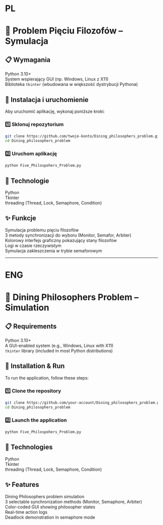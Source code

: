 
# PL  
# 🍝 Problem Pięciu Filozofów – Symulacja

## 📋 Wymagania  
Python 3.10+  
System wspierający GUI (np. Windows, Linux z X11)  
Biblioteka `tkinter` (wbudowana w większość dystrybucji Pythona)

## 🚀 Instalacja i uruchomienie  
Aby uruchomić aplikację, wykonaj poniższe kroki:

### 1️⃣ Sklonuj repozytorium
```bash
git clone https://github.com/twoje-konto/Dining_philosophers_problem.git
cd Dining_philosophers_problem
```

### 2️⃣ Uruchom aplikację
```bash
python Five_Philospohers_Problem.py
```

## 🎯 Technologie  
Python  
Tkinter  
threading (Thread, Lock, Semaphore, Condition)

## ✨ Funkcje  
Symulacja problemu pięciu filozofów  
3 metody synchronizacji do wyboru (Monitor, Semafor, Arbiter)  
Kolorowy interfejs graficzny pokazujący stany filozofów  
Logi w czasie rzeczywistym  
Symulacja zakleszczenia w trybie semaforowym  

---

# ENG  
# 🍝 Dining Philosophers Problem – Simulation

## 📋 Requirements  
Python 3.10+  
A GUI-enabled system (e.g., Windows, Linux with X11)  
`tkinter` library (included in most Python distributions)

## 🚀 Installation & Run  
To run the application, follow these steps:

### 1️⃣ Clone the repository
```bash
git clone https://github.com/your-account/Dining_philosophers_problem.git
cd Dining_philosophers_problem
```

### 2️⃣ Launch the application
```bash
python Five_Philospohers_Problem.py
```

## 🎯 Technologies  
Python  
Tkinter  
threading (Thread, Lock, Semaphore, Condition)

## ✨ Features  
Dining Philosophers problem simulation  
3 selectable synchronization methods (Monitor, Semaphore, Arbiter)  
Color-coded GUI showing philosopher states  
Real-time action logs  
Deadlock demonstration in semaphore mode  
